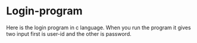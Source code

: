 # Login-program
Here is the login program in c language. When you run the program it gives two input first is user-id and the other is password.
